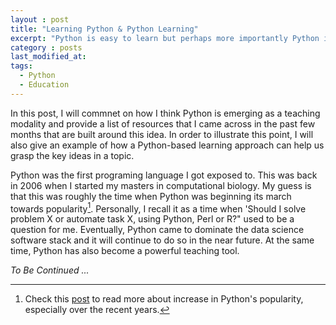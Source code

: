 ```yaml
---
layout : post
title: "Learning Python & Python Learning"
excerpt: "Python is easy to learn but perhaps more importantly Python is making learning easy."
category : posts
last_modified_at: 
tags: 
  - Python
  - Education
---
```


In this post, I will commnet on how I think Python is emerging as a teaching modality and 
provide a list of resources that I came across in the past few months that are built around this idea. 
In order to illustrate this point, I will also give an example of how a Python-based learning approach can help us grasp 
the key ideas in a topic.

Python was the first programing language I got exposed to. This was back in 2006 when I started my masters in 
computational biology. My guess is that this was roughly the time when Python was beginning its march towards popularity[^1]. 
Personally, I recall it as a time when 'Should I solve problem X or automate task X, using Python, Perl or R?"
used to be a question for me. Eventually, Python came to dominate the data science software stack and it will continue to
do so in the near future. At the same time, Python has also become a powerful teaching tool. 


_To Be Continued ..._

[^1]: Check this [post](https://stackoverflow.blog/2017/09/06/incredible-growth-python/) to read more about increase in Python's popularity, especially over the recent years.

